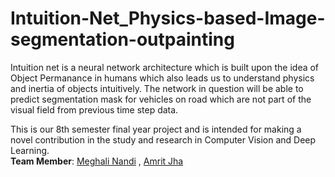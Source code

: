 # Intuition-Net_Physics-based-Image-segmentation-outpainting
Intuition net is a neural network architecture which is built upon the idea of Object Permanance in humans which also leads us to understand physics and inertia of objects intuitively. The network in question will be able to predict segmentation mask for vehicles on road which are not part of the visual field from previous time step data.  

This is our 8th semester final year project and is intended for making a novel contribution in the study and research in Computer Vision and Deep Learning.  
**Team Member**: [Meghali Nandi](https://github.com/Meghali-Nandi) , [Amrit Jha](https://github.com/amritjha)
